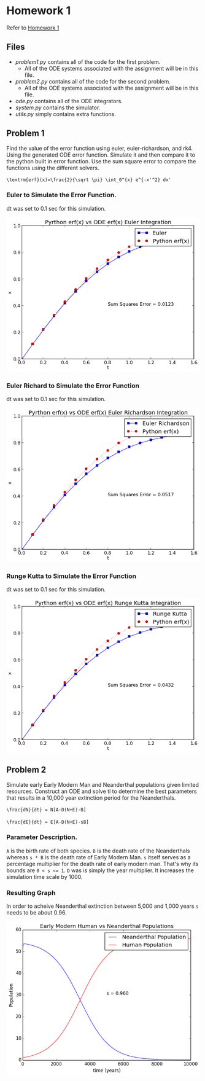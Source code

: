 # Homework 1
Refer to [Homework 1](http://wiki.cs.umt.edu/classes/cs477/index.php/Homework_1 "homework 1") 

## Files
  - _problem1.py_ contains all of the code for the first problem.
    - All of the ODE systems associated with the assignment will be in this file. 
  - _problem2.py_ contains all of the code for the second problem. 
    - All of the ODE systems associated with the assignment will be in this file. 
  - _ode.py_ contains all of the ODE integrators.
  - _system.py_ contains the simulator. 
  - _utils.py_ simply contains extra functions. 

## Problem 1
Find the value of the error function using euler, euler-richardson, and rk4. Using the generated ODE error function. Simulate it and then compare it to the python built in error function. Use the sum square error to compare the functions using the different solvers. 

    \textrm{erf}(x)=\frac{2}{\sqrt \pi} \int_0^{x} e^{-x'^2} dx'

### Euler to Simulate the Error Function. 
dt was set to 0.1 sec for this simulation.

![Solved using the Euler integrator.](./erf_euler.png)

### Euler Richard to Simulate the Error Function
dt was set to 0.1 sec for this simulation.

![Solved using the Euler-Richardson integrator.](./erf_euler-richardson.png)

### Runge Kutta to Simulate the Error Function
dt was set to 0.1 sec for this simulation.

![Solved using the Runge Kutta integrator.](./erf_rk4.png)

## Problem 2
Simulate early Early Modern Man and Neanderthal populations given limited resources. Construct an ODE and solve ti to determine the best parameters that results in a 10,000 year extinction period for the Neanderthals.

    \frac{dN}{dt} = N[A-D(N+E)-B]

    \frac{dE}{dt} = E[A-D(N+E)-sB]

### Parameter Description.

``A`` is the birth rate of both species. ``B`` is the death rate of the Neanderthals whereas ``s * B`` is the death rate of Early Modern Man. ``s`` itself serves as a percentage multiplier for the death rate of early modern man. That's why its bounds are ``0 < s <= 1``. ``D`` was is simply the year multiplier. It increases the simulation time scale by 1000. 

### Resulting Graph
In order to acheive Neanderthal extinction between 5,000 and 1,000 years ``s`` needs to be about 0.96.

![Extinction is eacheived within 5,000 to 10,000 years when _s_ is about 0.96](./nea-emm-competition.png)



